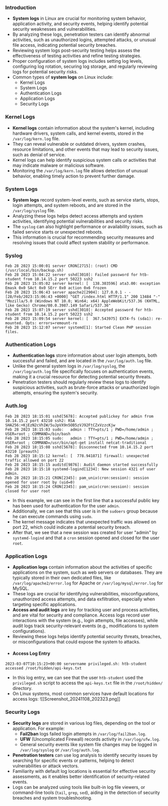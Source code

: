 ### Introduction
- **System logs** in Linux are crucial for monitoring system behavior, application activity, and security events, helping identify potential security weaknesses and vulnerabilities.
- By analyzing these logs, penetration testers can identify abnormal activities, such as unauthorized logins, attempted attacks, or unusual file access, indicating potential security breaches.
- Reviewing system logs post-security testing helps assess the effectiveness of testing activities and refine testing strategies.
- Proper configuration of system logs includes setting log levels, configuring log rotation, securing log storage, and regularly reviewing logs for potential security risks.
- Common types of **system logs** on Linux include:
    - Kernel Logs
    - System Logs
    - Authentication Logs
    - Application Logs
    - Security Logs



### Kernel Logs
- **Kernel logs** contain information about the system's kernel, including hardware drivers, system calls, and kernel events, stored in the `/var/log/kern.log` file.
- They can reveal vulnerable or outdated drivers, system crashes, resource limitations, and other events that may lead to security issues, such as denial of service.
- Kernel logs can help identify suspicious system calls or activities that may indicate malware or malicious software.
- Monitoring the `/var/log/kern.log` file allows detection of unusual behavior, enabling timely action to prevent further damage.



### System Logs
- **System logs** record system-level events, such as service starts, stops, login attempts, and system reboots, and are stored in the `/var/log/syslog` file.
- Analyzing these logs helps detect access attempts and system activities, identifying potential vulnerabilities and security risks.
- The `syslog` can also highlight performance or availability issues, such as failed service starts or unexpected reboots.
- This information is crucial for recommending security measures and resolving issues that could affect system stability or performance.



### Syslog
```shell-session
Feb 28 2023 15:00:01 server CRON[2715]: (root) CMD (/usr/local/bin/backup.sh)
Feb 28 2023 15:04:22 server sshd[3010]: Failed password for htb-student from 10.14.15.2 port 50223 ssh2
Feb 28 2023 15:05:02 server kernel: [  138.303596] ata3.00: exception Emask 0x0 SAct 0x0 SErr 0x0 action 0x6 frozen
Feb 28 2023 15:06:43 server apache2[2904]: 127.0.0.1 - - [28/Feb/2023:15:06:43 +0000] "GET /index.html HTTP/1.1" 200 13484 "-" "Mozilla/5.0 (Windows NT 10.0; Win64; x64) AppleWebKit/537.36 (KHTML, like Gecko) Chrome/80.0.3987.149 Safari/537.36"
Feb 28 2023 15:07:19 server sshd[3010]: Accepted password for htb-student from 10.14.15.2 port 50223 ssh2
Feb 28 2023 15:09:54 server kernel: [  367.543975] EXT4-fs (sda1): re-mounted. Opts: errors=remount-ro
Feb 28 2023 15:12:07 server systemd[1]: Started Clean PHP session files.
```



### Authentication Logs
- **Authentication logs** store information about user login attempts, both successful and failed, and are located in the `/var/log/auth.log` file.
- Unlike the general system logs in `/var/log/syslog`, the `/var/log/auth.log` file specifically focuses on authentication events, making it a crucial resource for detecting potential security threats.
- Penetration testers should regularly review these logs to identify suspicious activities, such as brute-force attacks or unauthorized login attempts, ensuring the system's security.



### Auth.log
```shell-session
Feb 28 2023 18:15:01 sshd[5678]: Accepted publickey for admin from 10.14.15.2 port 43210 ssh2: RSA SHA256:+KjEzN2cVhIW/5uJpVX9n5OB5zVJ92FtCZxVzzcKjw
Feb 28 2023 18:15:03 sudo:   admin : TTY=pts/1 ; PWD=/home/admin ; USER=root ; COMMAND=/bin/bash
Feb 28 2023 18:15:05 sudo:   admin : TTY=pts/1 ; PWD=/home/admin ; USER=root ; COMMAND=/usr/bin/apt-get install netcat-traditional
Feb 28 2023 18:15:08 sshd[5678]: Disconnected from 10.14.15.2 port 43210 [preauth]
Feb 28 2023 18:15:12 kernel: [  778.941871] firewall: unexpected traffic allowed on port 22
Feb 28 2023 18:15:15 auditd[9876]: Audit daemon started successfully
Feb 28 2023 18:15:18 systemd-logind[1234]: New session 4321 of user admin.
Feb 28 2023 18:15:21 CRON[2345]: pam_unix(cron:session): session opened for user root by (uid=0)
Feb 28 2023 18:15:24 CRON[2345]: pam_unix(cron:session): session closed for user root
```
- In this example, we can see in the first line that a successful public key has been used for authentication for the user `admin`. 
- Additionally, we can see that this user is in the `sudoers` group because he can execute commands using `sudo`. 
- The kernel message indicates that unexpected traffic was allowed on port 22, which could indicate a potential security breach.
- After that, we see that a new session was created for user "admin" by `systemd-logind` and that a `cron` session opened and closed for the user `root`.



### Application Logs
- **Application logs** contain information about the activities of specific applications on the system, such as web servers or databases. They are typically stored in their own dedicated files, like `/var/log/apache2/error.log` for Apache or `/var/log/mysql/error.log` for MySQL.
- These logs are crucial for identifying vulnerabilities, misconfigurations, unauthorized access attempts, and data exfiltration, especially when targeting specific applications.
- **Access and audit logs** are key for tracking user and process activities, and are vital for security and compliance. Access logs record user interactions with the system (e.g., login attempts, file accesses), while audit logs track security-relevant events (e.g., modifications to system configurations).
- Reviewing these logs helps identify potential security threats, breaches, or misconfigurations that could expose the system to attacks.
- #### Access Log Entry
```shell-session
2023-03-07T10:15:23+00:00 servername privileged.sh: htb-student accessed /root/hidden/api-keys.txt
```
- In this log entry, we can see that the user `htb-student` used the `privileged.sh` script to access the `api-keys.txt` file in the `/root/hidden/` directory. 
- On Linux systems, most common services have default locations for access logs:
![[Screenshot_20241108_202323.png]]



### Security Logs
- **Security logs** are stored in various log files, depending on the tool or application. For example:
    - **Fail2ban** logs failed login attempts in `/var/log/fail2ban.log`.
    - **UFW** (Uncomplicated Firewall) records activity in `/var/log/ufw.log`.
    - General security events like system file changes may be logged in `/var/log/syslog` or `/var/log/auth.log`.
- **Penetration testers** can use log analysis to identify security issues by searching for specific events or patterns, helping to detect vulnerabilities or attack vectors.
- Familiarity with default log locations is essential for effective security assessments, as it enables better identification of security-related events.
- Logs can be analyzed using tools like built-in log file viewers, or command-line tools (`tail`, `grep`, `sed`), aiding in the detection of security breaches and system troubleshooting.